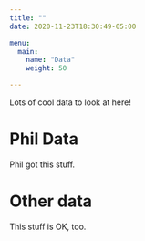 ```yaml
---
title: ""
date: 2020-11-23T18:30:49-05:00

menu:
  main:
    name: "Data"
    weight: 50

---
```

Lots of cool data to look at here!

# Phil Data

Phil got this stuff.

# Other data

This stuff is OK, too.
